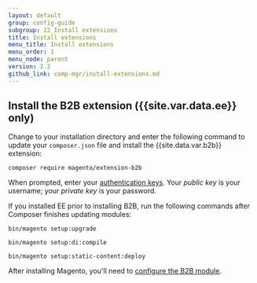 ```yaml
---
layout: default
group: config-guide
subgroup: 22_Install extensions
title: Install extensions
menu_title: Install extensions
menu_order: 1
menu_node: parent
version: 2.2
github_link: comp-mgr/install-extensions.md
---
```




## Install the B2B extension ({{site.var.data.ee}} only)
Change to your installation directory and enter the following command to update your `composer.json` file and install the {{site.data.var.b2b}} extension:

    composer require magento/extension-b2b

When prompted, enter your <a href="{{page.baseurl}}install-gde/prereq/connect-auth.html">authentication keys</a>. Your *public key* is your username; your *private key* is your password.

<div class="bs-callout bs-callout-info" markdown="1">
If you installed EE prior to installing B2B, run the following commands after Composer finishes updating modules:

    bin/magento setup:upgrade

    bin/magento setup:di:compile

    bin/magento setup:static-content:deploy
</div>

After installing Magento, you'll need to [configure the B2B module]({{page.baseurl}}config-guide/b2b-module.html).
